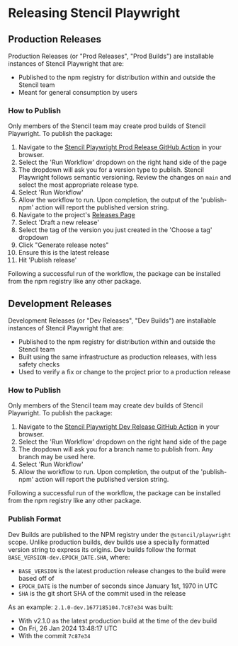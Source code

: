 # Releasing Stencil Playwright

## Production Releases

Production Releases (or "Prod Releases", "Prod Builds") are installable instances of Stencil Playwright that are:
- Published to the npm registry for distribution within and outside the Stencil team
- Meant for general consumption by users

### How to Publish

Only members of the Stencil team may create prod builds of Stencil Playwright.
To publish the package:
1. Navigate to the [Stencil Playwright Prod Release GitHub Action](https://github.com/ionic-team/stencil-playwright/actions/workflows/release-prod.yml) in your browser.
1. Select the 'Run Workflow' dropdown on the right hand side of the page
1. The dropdown will ask you for a version type to publish.
   Stencil Playwright follows semantic versioning.
   Review the changes on `main` and select the most appropriate release type.
1. Select 'Run Workflow'
1. Allow the workflow to run. Upon completion, the output of the 'publish-npm' action will report the published version string.
1. Navigate to the project's [Releases Page](https://github.com/ionic-team/stencil-playwright/releases)
1. Select 'Draft a new release'
1. Select the tag of the version you just created in the 'Choose a tag' dropdown
1. Click "Generate release notes"
1. Ensure this is the latest release
1. Hit 'Publish release'

Following a successful run of the workflow, the package can be installed from the npm registry like any other package.

## Development Releases

Development Releases (or "Dev Releases", "Dev Builds") are installable instances of Stencil Playwright that are:
- Published to the npm registry for distribution within and outside the Stencil team
- Built using the same infrastructure as production releases, with less safety checks
- Used to verify a fix or change to the project prior to a production release

### How to Publish

Only members of the Stencil team may create dev builds of Stencil Playwright.
To publish the package:
1. Navigate to the [Stencil Playwright Dev Release GitHub Action](https://github.com/ionic-team/stencil-playwright/actions/workflows/release-dev.yml) in your browser.
2. Select the 'Run Workflow' dropdown on the right hand side of the page
3. The dropdown will ask you for a branch name to publish from. Any branch may be used here.
4. Select 'Run Workflow'
5. Allow the workflow to run. Upon completion, the output of the 'publish-npm' action will report the published version string.

Following a successful run of the workflow, the package can be installed from the npm registry like any other package.

### Publish Format

Dev Builds are published to the NPM registry under the `@stencil/playwright` scope.
Unlike production builds, dev builds use a specially formatted version string to express its origins.
Dev builds follow the format `BASE_VERSION-dev.EPOCH_DATE.SHA`, where:
- `BASE_VERSION` is the latest production release changes to the build were based off of
- `EPOCH_DATE` is the number of seconds since January 1st, 1970 in UTC
- `SHA` is the git short SHA of the commit used in the release

As an example: `2.1.0-dev.1677185104.7c87e34` was built:
- With v2.1.0 as the latest production build at the time of the dev build
- On Fri, 26 Jan 2024 13:48:17 UTC
- With the commit `7c87e34`